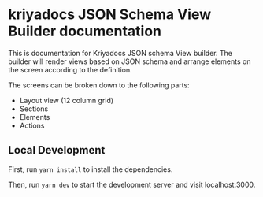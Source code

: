 # kriyadocs JSON Schema View Builder documentation

This is documentation for Kriyadocs JSON schema View builder. The builder will render views based on JSON schema and arrange elements on the screen according to the definition.

The screens can be broken down to the following parts:

- Layout view (12 column grid)
- Sections
- Elements
- Actions

## Local Development

First, run `yarn install` to install the dependencies.

Then, run `yarn dev` to start the development server and visit localhost:3000.